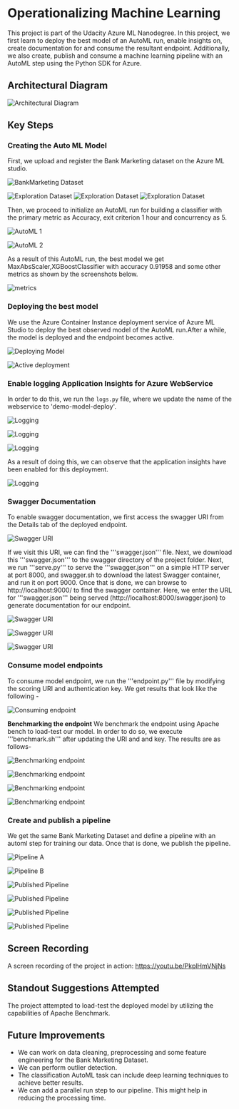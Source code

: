 # Operationalizing Machine Learning

This project is part of the Udacity Azure ML Nanodegree. In this project, we first learn to deploy the best model of an AutoML run, enable insights on, create documentation for and consume the resultant endpoint. Additionally, we also create, publish and consume a machine learning pipeline with an AutoML step using the Python SDK for Azure.

## Architectural Diagram

![Architectural Diagram](pictures/architecture.png)

## Key Steps

### Creating the Auto ML Model
First, we upload and register the Bank Marketing dataset on the Azure ML studio. 

![BankMarketing Dataset](pictures/dataset.png)

![Exploration Dataset](pictures/dataset_exp1.png)
![Exploration Dataset](pictures/dataset_exp2.png)
![Exploration Dataset](pictures/dataset_exp3.png)

Then, we proceed to initialize an AutoML run for building a classifier with the primary metric as Accuracy, exit criterion 1 hour and concurrency as 5.

![AutoML 1](pictures/automl1.png) 

![AutoML 2](pictures/automl2.png)
 
As a result of this AutoML run, the best model we get MaxAbsScaler,XGBoostClassifier with accuracy 0.91958 and some other metrics as shown by the screenshots below.

![metrics](pictures/model_metrics.png)


### Deploying the best model
We use the Azure Container Instance deployment service of Azure ML Studio to deploy the best observed model of the AutoML run.After a while, the model is deployed and the endpoint becomes active.

![Deploying Model](pictures/deploy1.png)

![Active deployment](pictures/deploy2.png)

### Enable logging Application Insights for Azure WebService
In order to do this, we run the ```logs.py``` file, where we update the name of the webservice to 'demo-model-deploy'.

![Logging](pictures/logs-1.png)

![Logging](pictures/logs-2.png)

![Logging](pictures/logs-3.png)

As a result of doing this, we can observe that the application insights have been enabled for this deployment.

![Logging](pictures/logs-4.png)

### Swagger Documentation
To enable swagger documentation, we first access the swagger URI from the Details tab of the deployed endpoint.

![Swagger URI](pictures/swagger-1.png)

If we visit this URI, we can find the '''swagger.json''' file. Next, we download this '''swagger.json''' to the swagger directory of the project folder.
Next, we run '''serve.py''' to serve the '''swagger.json''' on a simple HTTP server at port 8000, and swagger.sh to download the latest Swagger container, and run it on port 9000.
Once that is done, we can browse to http://localhost:9000/ to find the swagger container. Here, we enter the URL for '''swagger.json''' being served (http://localhost:8000/swagger.json) to generate documentation for our endpoint.

![Swagger URI](pictures/swagger-2.png)

![Swagger URI](pictures/swagger-3.png)

![Swagger URI](pictures/swagger-4.png)

### Consume model endpoints
To consume model endpoint, we run the '''endpoint.py''' file by modifying the scoring URI and authentication key. We get results that look like the following - 

![Consuming endpoint](pictures/endpoint-1.png)

**Benchmarking the endpoint**
We benchmark the endpoint using Apache bench to load-test our model. In order to do so, we execute '''benchmark.sh''' after updating the URI and and key. The results are as follows-

![Benchmarking endpoint](pictures/benchmark-1.png)

![Benchmarking endpoint](pictures/benchmark-2.png)

![Benchmarking endpoint](pictures/benchmark-3.png)

![Benchmarking endpoint](pictures/benchmark-4.png)

### Create and publish a pipeline
We get the same Bank Marketing Dataset and define a pipeline with an automl step for training our data. Once that is done, we publish the pipeline.

![Pipeline A](pictures/pipeline-1.png)

![Pipeline B](pictures/pipeline-2.png)

![Published Pipeline](pictures/pipeline-3.png)

![Published Pipeline](pictures/pipeline-4.png)

![Published Pipeline](pictures/pipeline-5.png)

![Published Pipeline](pictures/allpipelines.png)

## Screen Recording
A screen recording of the project in action:
https://youtu.be/PkplHmVNjNs

## Standout Suggestions Attempted
The project attempted to load-test the deployed model by utilizing the capabilities of Apache Benchmark.

## Future Improvements
* We can work on data cleaning, preprocessing and some feature engineering for the Bank Marketing Dataset.
* We can perform outlier detection.
* The classification AutoML task can include deep learning techniques to achieve better results.
* We can add a parallel run step to our pipeline. This might help in reducing the processing time.

